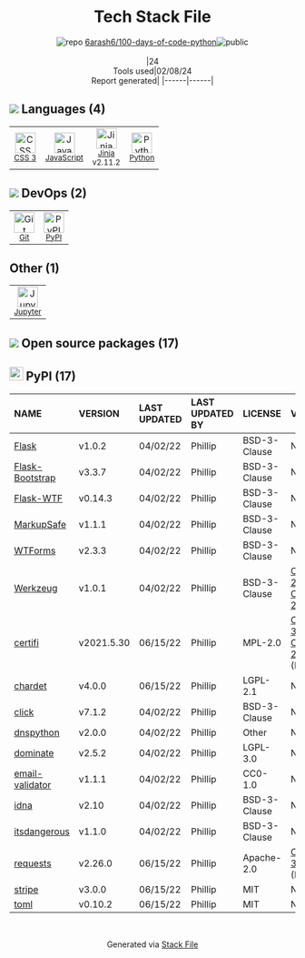 <!--
&lt;--- Readme.md Snippet without images Start ---&gt;
## Tech Stack
6arash6/100-days-of-code-python is built on the following main stack:

- [JavaScript](https://developer.mozilla.org/en-US/docs/Web/JavaScript) – Languages
- [Jinja](https://palletsprojects.com/p/jinja/) – Templating Languages & Extensions
- [Python](https://www.python.org) – Languages
- [Jupyter](http://jupyter.org) – Data Science Notebooks

Full tech stack [here](/techstack.md)

&lt;--- Readme.md Snippet without images End ---&gt;

&lt;--- Readme.md Snippet with images Start ---&gt;
## Tech Stack
6arash6/100-days-of-code-python is built on the following main stack:

- <img width='25' height='25' src='https://img.stackshare.io/service/1209/javascript.jpeg' alt='JavaScript'/> [JavaScript](https://developer.mozilla.org/en-US/docs/Web/JavaScript) – Languages
- <img width='25' height='25' src='https://img.stackshare.io/service/2303/New_Project__20_.png' alt='Jinja'/> [Jinja](https://palletsprojects.com/p/jinja/) – Templating Languages & Extensions
- <img width='25' height='25' src='https://img.stackshare.io/service/993/pUBY5pVj.png' alt='Python'/> [Python](https://www.python.org) – Languages
- <img width='25' height='25' src='https://img.stackshare.io/service/4190/fGBUdNf__400x400.jpg' alt='Jupyter'/> [Jupyter](http://jupyter.org) – Data Science Notebooks

Full tech stack [here](/techstack.md)

&lt;--- Readme.md Snippet with images End ---&gt;
-->
<div align="center">

# Tech Stack File
![](https://img.stackshare.io/repo.svg "repo") [6arash6/100-days-of-code-python](https://github.com/6arash6/100-days-of-code-python)![](https://img.stackshare.io/public_badge.svg "public")
<br/><br/>
|24<br/>Tools used|02/08/24 <br/>Report generated|
|------|------|
</div>

## <img src='https://img.stackshare.io/languages.svg'/> Languages (4)
<table><tr>
  <td align='center'>
  <img width='36' height='36' src='https://img.stackshare.io/service/6727/css.png' alt='CSS 3'>
  <br>
  <sub><a href="https://developer.mozilla.org/en-US/docs/Web/CSS/CSS3">CSS 3</a></sub>
  <br>
  <sub></sub>
</td>

<td align='center'>
  <img width='36' height='36' src='https://img.stackshare.io/service/1209/javascript.jpeg' alt='JavaScript'>
  <br>
  <sub><a href="https://developer.mozilla.org/en-US/docs/Web/JavaScript">JavaScript</a></sub>
  <br>
  <sub></sub>
</td>

<td align='center'>
  <img width='36' height='36' src='https://img.stackshare.io/service/2303/New_Project__20_.png' alt='Jinja'>
  <br>
  <sub><a href="https://palletsprojects.com/p/jinja/">Jinja</a></sub>
  <br>
  <sub>v2.11.2</sub>
</td>

<td align='center'>
  <img width='36' height='36' src='https://img.stackshare.io/service/993/pUBY5pVj.png' alt='Python'>
  <br>
  <sub><a href="https://www.python.org">Python</a></sub>
  <br>
  <sub></sub>
</td>

</tr>
</table>

## <img src='https://img.stackshare.io/devops.svg'/> DevOps (2)
<table><tr>
  <td align='center'>
  <img width='36' height='36' src='https://img.stackshare.io/service/1046/git.png' alt='Git'>
  <br>
  <sub><a href="http://git-scm.com/">Git</a></sub>
  <br>
  <sub></sub>
</td>

<td align='center'>
  <img width='36' height='36' src='https://img.stackshare.io/service/12572/-RIWgodF_400x400.jpg' alt='PyPI'>
  <br>
  <sub><a href="https://pypi.org/">PyPI</a></sub>
  <br>
  <sub></sub>
</td>

</tr>
</table>

## Other (1)
<table><tr>
  <td align='center'>
  <img width='36' height='36' src='https://img.stackshare.io/service/4190/fGBUdNf__400x400.jpg' alt='Jupyter'>
  <br>
  <sub><a href="http://jupyter.org">Jupyter</a></sub>
  <br>
  <sub></sub>
</td>

</tr>
</table>


## <img src='https://img.stackshare.io/group.svg' /> Open source packages (17)</h2>

## <img width='24' height='24' src='https://img.stackshare.io/service/12572/-RIWgodF_400x400.jpg'/> PyPI (17)

|NAME|VERSION|LAST UPDATED|LAST UPDATED BY|LICENSE|VULNERABILITIES|
|:------|:------|:------|:------|:------|:------|
|[Flask](https://pypi.org/project/Flask)|v1.0.2|04/02/22|Phillip |BSD-3-Clause|N/A|
|[Flask-Bootstrap](https://pypi.org/project/Flask-Bootstrap)|v3.3.7|04/02/22|Phillip |BSD-3-Clause|N/A|
|[Flask-WTF](https://pypi.org/project/Flask-WTF)|v0.14.3|04/02/22|Phillip |BSD-3-Clause|N/A|
|[MarkupSafe](https://pypi.org/project/MarkupSafe)|v1.1.1|04/02/22|Phillip |BSD-3-Clause|N/A|
|[WTForms](https://pypi.org/project/WTForms)|v2.3.3|04/02/22|Phillip |BSD-3-Clause|N/A|
|[Werkzeug](https://pypi.org/project/Werkzeug)|v1.0.1|04/02/22|Phillip |BSD-3-Clause|[CVE-2023-25577](https://github.com/advisories/GHSA-xg9f-g7g7-2323) (High)<br/>[CVE-2023-23934](https://github.com/advisories/GHSA-px8h-6qxv-m22q) (Low)|
|[certifi](https://pypi.org/project/certifi)|v2021.5.30|06/15/22|Phillip |MPL-2.0|[CVE-2023-37920](https://github.com/advisories/GHSA-xqr8-7jwr-rhp7) (High)<br/>[CVE-2022-23491](https://github.com/advisories/GHSA-43fp-rhv2-5gv8) (Moderate)|
|[chardet](https://pypi.org/project/chardet)|v4.0.0|06/15/22|Phillip |LGPL-2.1|N/A|
|[click](https://pypi.org/project/click)|v7.1.2|04/02/22|Phillip |BSD-3-Clause|N/A|
|[dnspython](https://pypi.org/project/dnspython)|v2.0.0|04/02/22|Phillip |Other|N/A|
|[dominate](https://pypi.org/project/dominate)|v2.5.2|04/02/22|Phillip |LGPL-3.0|N/A|
|[email-validator](https://pypi.org/project/email-validator)|v1.1.1|04/02/22|Phillip |CC0-1.0|N/A|
|[idna](https://pypi.org/project/idna)|v2.10|04/02/22|Phillip |BSD-3-Clause|N/A|
|[itsdangerous](https://pypi.org/project/itsdangerous)|v1.1.0|04/02/22|Phillip |BSD-3-Clause|N/A|
|[requests](https://pypi.org/project/requests)|v2.26.0|06/15/22|Phillip |Apache-2.0|[CVE-2023-32681](https://github.com/advisories/GHSA-j8r2-6x86-q33q) (Moderate)|
|[stripe](https://pypi.org/project/stripe)|v3.0.0|06/15/22|Phillip |MIT|N/A|
|[toml](https://pypi.org/project/toml)|v0.10.2|06/15/22|Phillip |MIT|N/A|

<br/>
<div align='center'>

Generated via [Stack File](https://github.com/marketplace/stack-file)
